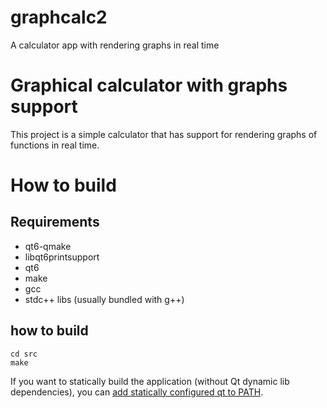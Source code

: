 # graphcalc2
A calculator app with rendering graphs in real time

# Graphical calculator with graphs support

This project is a simple calculator that has support for rendering graphs of functions in real time.

# How to build
## Requirements
- qt6-qmake
- libqt6printsupport
- qt6
- make
- gcc
- stdc++ libs (usually bundled with g++)

## how to build
```
cd src
make
```

If you want to statically build the application (without Qt dynamic lib dependencies), you can [add statically configured qt to PATH](https://doc.qt.io/qt-6/linux-deployment.html).
